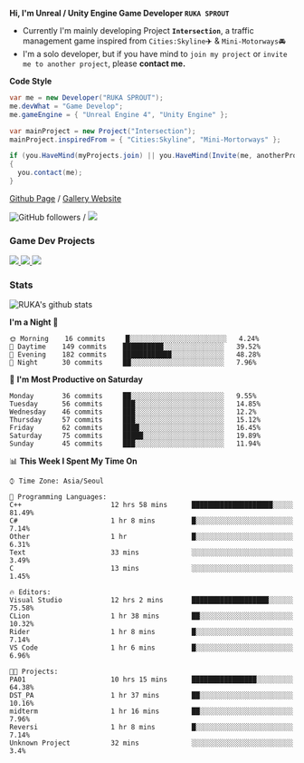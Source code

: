 **Hi, I'm Unreal / Unity Engine Game Developer `RUKA SPROUT`**

- Currently I'm mainly developing Project **`Intersection`**, a traffic management game inspired from `Cities:Skyline`✈️ & `Mini-Motorways`🚘
- I'm a solo developer, but if you have mind to `join my project` or `invite me to another project`, please **contact me.**

**Code Style**

```csharp
var me = new Developer("RUKA SPROUT");
me.devWhat = "Game Develop";
me.gameEngine = { "Unreal Engine 4", "Unity Engine" };
```

```csharp
var mainProject = new Project("Intersection");
mainProject.inspiredFrom = { "Cities:Skyline", "Mini-Mortorways" };

if (you.HaveMind(myProjects.join) || you.HaveMind(Invite(me, anotherProject)))
{
  you.contact(me);
}
```

[Github Page](https://lutca1320.github.io/) / [Gallery Website](https://rukasp.xyz/)

![GitHub followers](https://img.shields.io/github/followers/lutca1320?label=Follow&style=social) / [![](https://img.shields.io/badge/Gmail-lutca1320%40gmail.com-blue)](mailto:lutca1320@gmail.com)

### Game Dev Projects

<a href="https://github.com/lutca1320/Intersection">
  <img src="https://github-readme-stats.vercel.app/api/pin/?username=lutca1320&repo=Intersection" />
</a>
<a href="https://github.com/lutca1320/Reversi">
  <img src="https://github-readme-stats.vercel.app/api/pin/?username=lutca1320&repo=Reversi" />
</a>
<a href="https://github.com/lutca1320/Together">
  <img src="https://github-readme-stats.vercel.app/api/pin/?username=lutca1320&repo=Together" />
</a>


### Stats

![RUKA's github stats](https://github-readme-stats.vercel.app/api?username=lutca1320&show_icons=true&include_all_commits=true&count_private=true&hide=contribs,prs)

<!--START_SECTION:waka-->
**I'm a Night 🦉** 

```text
🌞 Morning    16 commits     █░░░░░░░░░░░░░░░░░░░░░░░░   4.24% 
🌆 Daytime    149 commits    ██████████░░░░░░░░░░░░░░░   39.52% 
🌃 Evening    182 commits    ████████████░░░░░░░░░░░░░   48.28% 
🌙 Night      30 commits     ██░░░░░░░░░░░░░░░░░░░░░░░   7.96%

```
📅 **I'm Most Productive on Saturday** 

```text
Monday       36 commits     ██░░░░░░░░░░░░░░░░░░░░░░░   9.55% 
Tuesday      56 commits     ███░░░░░░░░░░░░░░░░░░░░░░   14.85% 
Wednesday    46 commits     ███░░░░░░░░░░░░░░░░░░░░░░   12.2% 
Thursday     57 commits     ███░░░░░░░░░░░░░░░░░░░░░░   15.12% 
Friday       62 commits     ████░░░░░░░░░░░░░░░░░░░░░   16.45% 
Saturday     75 commits     █████░░░░░░░░░░░░░░░░░░░░   19.89% 
Sunday       45 commits     ███░░░░░░░░░░░░░░░░░░░░░░   11.94%

```


📊 **This Week I Spent My Time On** 

```text
⌚︎ Time Zone: Asia/Seoul

💬 Programming Languages: 
C++                      12 hrs 58 mins      ████████████████████░░░░░   81.49% 
C#                       1 hr 8 mins         █░░░░░░░░░░░░░░░░░░░░░░░░   7.14% 
Other                    1 hr                █░░░░░░░░░░░░░░░░░░░░░░░░   6.31% 
Text                     33 mins             ░░░░░░░░░░░░░░░░░░░░░░░░░   3.49% 
C                        13 mins             ░░░░░░░░░░░░░░░░░░░░░░░░░   1.45%

🔥 Editors: 
Visual Studio            12 hrs 2 mins       ███████████████████░░░░░░   75.58% 
CLion                    1 hr 38 mins        ██░░░░░░░░░░░░░░░░░░░░░░░   10.32% 
Rider                    1 hr 8 mins         █░░░░░░░░░░░░░░░░░░░░░░░░   7.14% 
VS Code                  1 hr 6 mins         █░░░░░░░░░░░░░░░░░░░░░░░░   6.96%

🐱‍💻 Projects: 
PA01                     10 hrs 15 mins      ████████████████░░░░░░░░░   64.38% 
DST_PA                   1 hr 37 mins        ██░░░░░░░░░░░░░░░░░░░░░░░   10.16% 
midterm                  1 hr 16 mins        ██░░░░░░░░░░░░░░░░░░░░░░░   7.96% 
Reversi                  1 hr 8 mins         █░░░░░░░░░░░░░░░░░░░░░░░░   7.14% 
Unknown Project          32 mins             ░░░░░░░░░░░░░░░░░░░░░░░░░   3.4%

```


<!--END_SECTION:waka-->
